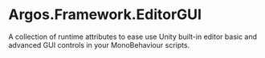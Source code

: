 # Argos.Framework.EditorGUI
A collection of runtime attributes to ease use Unity built-in editor basic and advanced GUI controls in your MonoBehaviour scripts.

